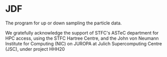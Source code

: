 # JDF

The program for up or down sampling the particle data.

We gratefully acknowledge the support of STFC's ASTeC department for HPC access, using the STFC Hartree Centre,
and the John von Neumann Institute for Computing (NIC) on JUROPA at Julich Supercomputing Centre (JSC), under project HHH20
